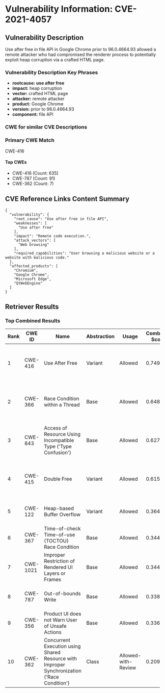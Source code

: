 # Vulnerability Information: CVE-2021-4057

## Vulnerability Description
Use after free in file API in Google Chrome prior to 96.0.4664.93 allowed a remote attacker who had compromised the renderer process to potentially exploit heap corruption via a crafted HTML page.

### Vulnerability Description Key Phrases
- **rootcause:** **use after free**
- **impact:** heap corruption
- **vector:** crafted HTML page
- **attacker:** remote attacker
- **product:** Google Chrome
- **version:** prior to 96.0.4664.93
- **component:** file API

### CWE for similar CVE Descriptions
### Primary CWE Match
CWE-416

#### Top CWEs
- CWE-416 (Count: 635)
- CWE-787 (Count: 91)
- CWE-362 (Count: 7)

## CVE Reference Links Content Summary
```
{
  "vulnerability": {
    "root_cause": "Use after free in file API",
    "weaknesses": [
      "Use after free"
    ],
    "impact": "Remote code execution.",
    "attack_vectors": [
      "Web browsing"
    ],
    "required_capabilities": "User browsing a malicious website or a website with malicious code."
  },
  "affected_products": [
    "Chromium",
    "Google Chrome",
    "Microsoft Edge",
    "QtWebEngine"
  ]
}
```

## Retriever Results

### Top Combined Results

| Rank | CWE ID | Name | Abstraction | Usage | Combined Score | Retrievers | Individual Scores |
|------|--------|------|-------------|-------|---------------|------------|-------------------|
| 1 | CWE-416 | Use After Free | Variant | Allowed | 0.7494 | dense, sparse, graph | dense: 0.658, sparse: 0.316, graph: 0.845 |
| 2 | CWE-366 | Race Condition within a Thread | Base | Allowed | 0.6484 | dense, sparse, graph | dense: 0.594, sparse: 0.234, graph: 0.608 |
| 3 | CWE-843 | Access of Resource Using Incompatible Type ('Type Confusion') | Base | Allowed | 0.6279 | dense, sparse, graph | dense: 0.500, sparse: 0.231, graph: 0.686 |
| 4 | CWE-415 | Double Free | Variant | Allowed | 0.6152 | dense, sparse, graph | dense: 0.535, sparse: 0.190, graph: 0.810 |
| 5 | CWE-122 | Heap-based Buffer Overflow | Variant | Allowed | 0.3644 | dense, sparse | dense: 0.531, sparse: 0.226 |
| 6 | CWE-367 | Time-of-check Time-of-use (TOCTOU) Race Condition | Base | Allowed | 0.3449 | dense, sparse | dense: 0.498, sparse: 0.167 |
| 7 | CWE-1021 | Improper Restriction of Rendered UI Layers or Frames | Base | Allowed | 0.3443 | dense, sparse | dense: 0.513, sparse: 0.153 |
| 8 | CWE-787 | Out-of-bounds Write | Base | Allowed | 0.3389 | dense, sparse | dense: 0.498, sparse: 0.157 |
| 9 | CWE-356 | Product UI does not Warn User of Unsafe Actions | Base | Allowed | 0.3367 | dense, sparse | dense: 0.501, sparse: 0.150 |
| 10 | CWE-362 | Concurrent Execution using Shared Resource with Improper Synchronization ('Race Condition') | Class | Allowed-with-Review | 0.2097 | dense, sparse | dense: 0.499, sparse: 0.187 |

